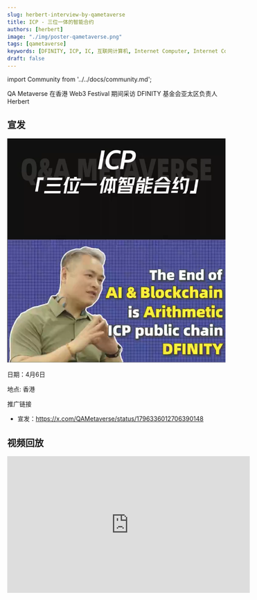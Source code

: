 ```yaml
---
slug: herbert-interview-by-qametaverse
title: ICP - 三位一体的智能合约
authors: [herbert]
image: "./img/poster-qametaverse.png"
tags: [qametaverse]
keywords: [DFINITY, ICP, IC, 互联网计算机, Internet Computer, Internet Computer Protocol, Web3, Crypto, Blockchain, 区块链, 加密货币, DApp, 去中心化, 去中心化应用, developer, QA Metaverse, Herbert Yang, canister, 智能合约]
draft: false
---
```


import Community from '../../docs/community.md';

QA Metaverse 在香港 Web3 Festival 期间采访 DFINITY 基金会亚太区负责人 Herbert

<!--truncate-->

## 宣发

![poster](./img/poster-qametaverse.png)

日期：4月6日

地点: 香港

推广链接

- 宣发：https://x.com/QAMetaverse/status/1796336012706390148

## 视频回放

<iframe width="560" height="315" src="https://www.youtube.com/embed/3T2xlQ0knF0?si=ULNRH_FOyVjftZ0i" title="YouTube video player" frameborder="0" allow="accelerometer; autoplay; clipboard-write; encrypted-media; gyroscope; picture-in-picture; web-share" referrerpolicy="strict-origin-when-cross-origin" allowfullscreen></iframe>

<Community />